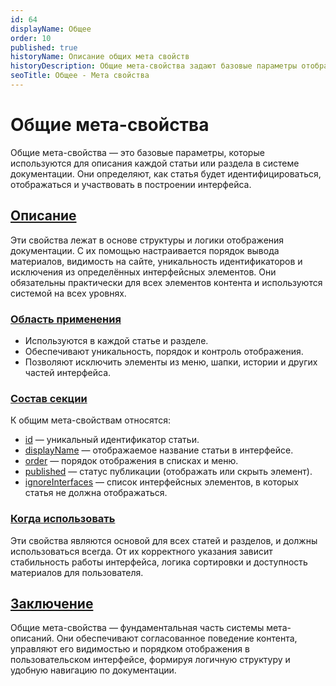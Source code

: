 ```yaml
---
id: 64
displayName: Общее
order: 10
published: true
historyName: Описание общих мета свойств
historyDescription: Общие мета-свойства задают базовые параметры отображения и поведения статьи в интерфейсе документации.
seoTitle: Общее - Мета свойства
---
```


# Общие мета-свойства

Общие мета-свойства — это базовые параметры, которые используются для описания каждой статьи или раздела в системе документации.
Они определяют, как статья будет идентифицироваться, отображаться и участвовать в построении интерфейса.


## [Описание](description)

Эти свойства лежат в основе структуры и логики отображения документации. С их помощью настраивается порядок вывода
материалов, видимость на сайте, уникальность идентификаторов и исключения из определённых интерфейсных элементов.
Они обязательны практически для всех элементов контента и используются системой на всех уровнях.


### [Область применения](usage)

- Используются в каждой статье и разделе.
- Обеспечивают уникальность, порядок и контроль отображения.
- Позволяют исключить элементы из меню, шапки, истории и других частей интерфейса.


### [Состав секции](section-content)

К общим мета-свойствам относятся:

- [id]([44]) — уникальный идентификатор статьи.
- [displayName]([37]) — отображаемое название статьи в интерфейсе.
- [order]([45]) — порядок отображения в списках и меню.
- [published]([46]) — статус публикации (отображать или скрыть элемент).
- [ignoreInterfaces]([54]) — список интерфейсных элементов, в которых статья не должна отображаться.


### [Когда использовать](when-to-use)

Эти свойства являются основой для всех статей и разделов, и должны использоваться всегда. От их корректного указания
зависит стабильность работы интерфейса, логика сортировки и доступность материалов для пользователя.


## [Заключение](conclusion)

Общие мета-свойства — фундаментальная часть системы мета-описаний. Они обеспечивают согласованное поведение контента,
управляют его видимостью и порядком отображения в пользовательском интерфейсе, формируя логичную структуру
и удобную навигацию по документации.
